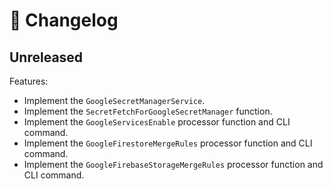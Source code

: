 # 🔖 Changelog

## Unreleased

Features:

- Implement the `GoogleSecretManagerService`.
- Implement the `SecretFetchForGoogleSecretManager` function.
- Implement the `GoogleServicesEnable` processor function and CLI command.
- Implement the `GoogleFirestoreMergeRules` processor function and CLI command.
- Implement the `GoogleFirebaseStorageMergeRules` processor function and CLI command.
